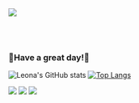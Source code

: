 <img src="https://capsule-render.vercel.app/api?type=slice&color=FE2E64&height=200&section=header&text=Welcome to my GitHub!%&fontSize=60&fontColor=FFFFFF" />

<br><br>
###  💎Have a great day!💎

![Leona's GitHub stats](https://github-readme-stats.vercel.app/api?username=alimhanhan&show_icons=true&theme=radical)
[![Top Langs](https://github-readme-stats.vercel.app/api/top-langs/?username=alimhanhan&layout=compact)](https://github.com/alimhanhan/github-readme-stats)

 <img src="https://img.shields.io/badge/Instagram-FFFFFF?style=flat&logo=instagram&logoColor=E4405F"/>   <img src="https://img.shields.io/badge/Tistory-FFFFFF?style=flat&logo=tistory&logoColor=000000"/>  <img src="https://img.shields.io/badge/Notion-FFFFFF?style=flat&logo=Notion&logoColor=000000"/> 
